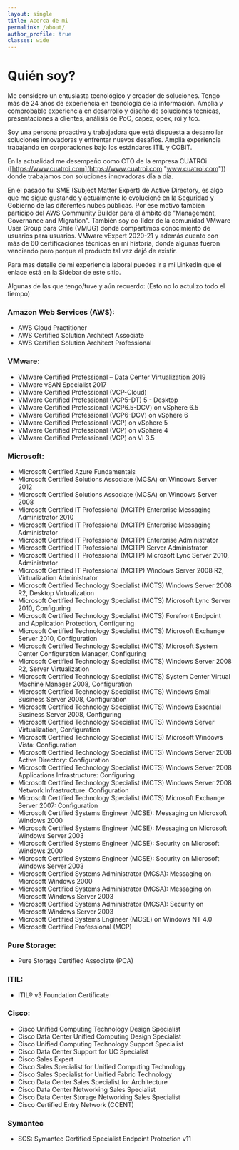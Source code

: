 ```yaml
---
layout: single
title: Acerca de mi
permalink: /about/
author_profile: true
classes: wide
---
```


# Quién soy?

Me considero un entusiasta tecnológico y creador de soluciones. Tengo más de 24 años de experiencia en tecnología de la información. Amplia y comprobable experiencia en desarrollo y diseño de soluciones técnicas, presentaciones a clientes, análisis de PoC, capex, opex, roi y tco. 

Soy una persona proactiva y trabajadora que está dispuesta a desarrollar soluciones innovadoras y enfrentar nuevos desafíos. Amplia experiencia trabajando en corporaciones bajo los estándares ITIL y COBIT.

En la actualidad me desempeño como CTO de la empresa CUATROi ([https://www.cuatroi.com](https://www.cuatroi.com "www.cuatroi.com")) donde trabajamos con soluciones innovadoras día a día.

En el pasado fui SME (Subject Matter Expert) de Active Directory, es algo que me sigue gustando y actualmente lo evolucioné en la Seguridad y Gobierno de las diferentes nubes públicas. Por ese motivo tambien participo del AWS Community Builder para el ámbito de "Management, Governance and Migration".
También soy co-líder de la comunidad VMware User Group para Chile (VMUG) donde compartimos conocimiento de usuarios para usuarios.
VMware vExpert 2020-21 y además cuento con más de 60 certificaciones técnicas en mi historia, donde algunas fueron venciendo pero porque el producto tal vez dejó de existir.

Para mas detalle de mi experiencia laboral puedes ir a mi LinkedIn que el enlace está en la Sidebar de este sitio.

Algunas de las que tengo/tuve y aún recuerdo: (Esto no lo actulizo todo el tiempo)

### Amazon Web Services (AWS):
- AWS Cloud Practitioner
- AWS Certified Solution Architect Associate
- AWS Certified Solution Architect Professional

### VMware:
- VMware Certified Professional – Data Center Virtualization 2019
- VMware vSAN Specialist 2017
- VMware Certified Professional (VCP-Cloud)
- VMware Certified Professional (VCP5-DT) 5 - Desktop 
- VMware Certified Professional (VCP6.5-DCV) on vSphere 6.5
- VMware Certified Professional (VCP6-DCV) on vSphere 6
- VMware Certified Professional (VCP) on vSphere 5 
- VMware Certified Professional (VCP) on vSphere 4 
- VMware Certified Professional (VCP) on VI 3.5 

### Microsoft:
- Microsoft Certified Azure Fundamentals 
- Microsoft Certified Solutions Associate (MCSA) on Windows Server 2012 
- Microsoft Certified Solutions Associate (MCSA) on Windows Server 2008 
- Microsoft Certified IT Professional (MCITP) Enterprise Messaging Administrator 2010 
- Microsoft Certified IT Professional (MCITP) Enterprise Messaging Administrator 
- Microsoft Certified IT Professional (MCITP) Enterprise Administrator
- Microsoft Certified IT Professional (MCITP) Server Administrator 
- Microsoft Certified IT Professional (MCITP) Microsoft Lync Server 2010, Administrator 
- Microsoft Certified IT Professional (MCITP) Windows Server 2008 R2, Virtualization Administrator 
- Microsoft Certified Technology Specialist (MCTS) Windows Server 2008 R2, Desktop Virtualization 
- Microsoft Certified Technology Specialist (MCTS) Microsoft Lync Server 2010, Configuring 
- Microsoft Certified Technology Specialist (MCTS) Forefront Endpoint and Application Protection, Configuring
- Microsoft Certified Technology Specialist (MCTS) Microsoft Exchange Server 2010, Configuration
- Microsoft Certified Technology Specialist (MCTS) Microsoft System Center Configuration Manager, Configuring 
- Microsoft Certified Technology Specialist (MCTS) Windows Server 2008 R2, Server Virtualization
- Microsoft Certified Technology Specialist (MCTS) System Center Virtual Machine Manager 2008, Configuration
- Microsoft Certified Technology Specialist (MCTS) Windows Small Business Server 2008, Configuration 
- Microsoft Certified Technology Specialist (MCTS) Windows Essential Business Server 2008, Configuring 
- Microsoft Certified Technology Specialist (MCTS) Windows Server Virtualization, Configuration 
- Microsoft Certified Technology Specialist (MCTS) Microsoft Windows Vista: Configuration 
- Microsoft Certified Technology Specialist (MCTS) Windows Server 2008 Active Directory: Configuration 
- Microsoft Certified Technology Specialist (MCTS) Windows Server 2008 Applications Infrastructure: Configuring 
- Microsoft Certified Technology Specialist (MCTS) Windows Server 2008 Network Infrastructure: Configuration 
- Microsoft Certified Technology Specialist (MCTS) Microsoft Exchange Server 2007: Configuration 
- Microsoft Certified Systems Engineer (MCSE): Messaging on Microsoft Windows 2000 
- Microsoft Certified Systems Engineer (MCSE): Messaging on Microsoft Windows Server 2003 
- Microsoft Certified Systems Engineer (MCSE): Security on Microsoft Windows 2000 
- Microsoft Certified Systems Engineer (MCSE): Security on Microsoft Windows Server 2003 
- Microsoft Certified Systems Administrator (MCSA): Messaging on Microsoft Windows 2000 
- Microsoft Certified Systems Administrator (MCSA): Messaging on Microsoft Windows Server 2003 
- Microsoft Certified Systems Administrator (MCSA): Security on Microsoft Windows Server 2003 
- Microsoft Certified Systems Engineer (MCSE) on Windows NT 4.0
- Microsoft Certified Professional (MCP) 

### Pure Storage:
- Pure Storage Certified Associate (PCA)

### ITIL:
- ITIL® v3 Foundation Certificate

### Cisco:
- Cisco Unified Computing Technology Design Specialist 
- Cisco Data Center Unified Computing Design Specialist 
- Cisco Unified Computing Technology Support Specialist 
- Cisco Data Center Support for UC Specialist 
- Cisco Sales Expert 
- Cisco Sales Specialist for Unified Computing Technology 
- Cisco Sales Specialist for Unified Fabric Technology 
- Cisco Data Center Sales Specialist for Architecture 
- Cisco Data Center Networking Sales Specialist 
- Cisco Data Center Storage Networking Sales Specialist 
- Cisco Certified Entry Network (CCENT)

### Symantec
- SCS: Symantec Certified Specialist Endpoint Protection v11